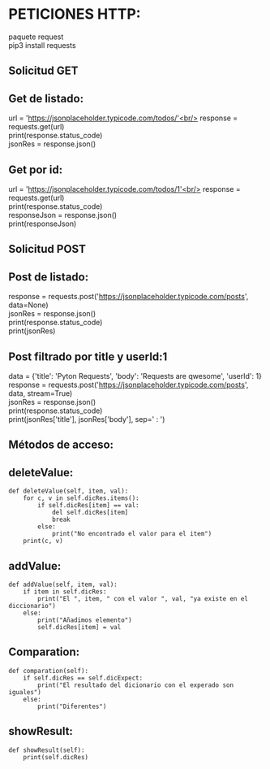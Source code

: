 # PETICIONES HTTP:<br/>
paquete request<br/>
pip3 install requests<br/>

## Solicitud GET

Get de listado:<br/>
------------------
 url = 'https://jsonplaceholder.typicode.com/todos/'<br/>
 response = requests.get(url)<br/> 
 print(response.status_code)<br/>
 jsonRes = response.json()<br/>

Get por id:<br/>
--------------
 url = 'https://jsonplaceholder.typicode.com/todos/1'<br/>
 response = requests.get(url)<br/>
 print(response.status_code)<br/>
 responseJson = response.json()<br/>
 print(responseJson)<br/>
 
## Solicitud POST

Post de listado: <br/>
-------------------
 response = requests.post('https://jsonplaceholder.typicode.com/posts', data=None) <br/>
 jsonRes = response.json()<br/>
 print(response.status_code) <br/>
 print(jsonRes) <br/>

Post filtrado por title y userId:1 <br/>
------------------------------------
 data = {'title': 'Pyton Requests', 'body': 'Requests are qwesome', 'userId': 1} <br/>
 response = requests.post('https://jsonplaceholder.typicode.com/posts', data, stream=True) <br/>
 jsonRes = response.json() <br/>
 print(response.status_code) <br/>
 print(jsonRes['title'], jsonRes['body'], sep=' : ') <br/>
 
 
## Métodos de acceso:<br/>
deleteValue:
------------
    def deleteValue(self, item, val):
        for c, v in self.dicRes.items():
            if self.dicRes[item] == val:
                del self.dicRes[item]
                break
            else:
                print("No encontrado el valor para el item")
        print(c, v)
addValue:
----------
    def addValue(self, item, val):
        if item in self.dicRes:
            print("El ", item, " con el valor ", val, "ya existe en el diccionario")
        else:
            print("Añadimos elemento")
            self.dicRes[item] = val
Comparation:
------------
    def comparation(self):
        if self.dicRes == self.dicExpect:
            print("El resultado del dicionario con el experado son iguales")
        else:
            print("Diferentes")
showResult:
----------
    def showResult(self):
        print(self.dicRes)
